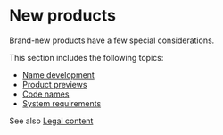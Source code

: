 # New products

Brand-new products have a few special considerations.

This section includes the following topics:

  - [](/style-guide/new-products/name-development)[Name development](/style-guide/new-products/name-development)
  - [Product previews](/style-guide/new-products/product-previews)
  - [Code names](/style-guide/new-products/code-names) 
  - [System requirements](/style-guide/new-products/system-requirements)

See also [Legal content](/style-guide/legal-content/)
